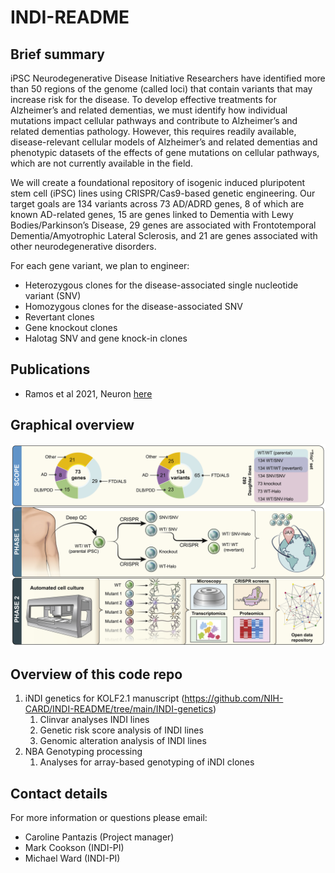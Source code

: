 # INDI-README

## Brief summary

iPSC Neurodegenerative Disease Initiative
Researchers have identified more than 50 regions of the genome (called loci) that contain variants that may increase risk for the disease. To develop effective treatments for Alzheimer’s and related dementias, we must identify how individual mutations impact cellular pathways and contribute to Alzheimer’s and related dementias pathology. However, this requires readily available, disease-relevant cellular models of Alzheimer’s and related dementias and phenotypic datasets of the effects of gene mutations on cellular pathways, which are not currently available in the field.

We will create a foundational repository of isogenic induced pluripotent stem cell (iPSC) lines using CRISPR/Cas9-based genetic engineering. Our target goals are 134 variants across 73 AD/ADRD genes, 8 of which are known AD-related genes, 15 are genes linked to Dementia with Lewy Bodies/Parkinson’s Disease, 29 genes are associated with Frontotemporal Dementia/Amyotrophic Lateral Sclerosis, and 21 are genes associated with other neurodegenerative disorders.

For each gene variant, we plan to engineer:

- Heterozygous clones for the disease-associated single nucleotide variant (SNV)
- Homozygous clones for the disease-associated SNV
- Revertant clones
- Gene knockout clones
- Halotag SNV and gene knock-in clones


## Publications

- Ramos et al 2021, Neuron [here](https://pubmed.ncbi.nlm.nih.gov/33831364/)

## Graphical overview

![alt text](https://github.com/NIH-CARD/INDI-README/blob/main/Figures/Ramos%20et%20al%202021.jpg)

## Overview of this code repo

1. iNDI genetics for KOLF2.1 manuscript (https://github.com/NIH-CARD/INDI-README/tree/main/INDI-genetics)
    1. Clinvar analyses INDI lines
    2. Genetic risk score analysis of INDI lines
    3. Genomic alteration analysis of INDI lines
2. NBA Genotyping processing
   1. Analyses for array-based genotyping of iNDI clones

## Contact details

For more information or questions please email:
- Caroline Pantazis (Project manager)
- Mark Cookson (INDI-PI)
- Michael Ward (INDI-PI)




